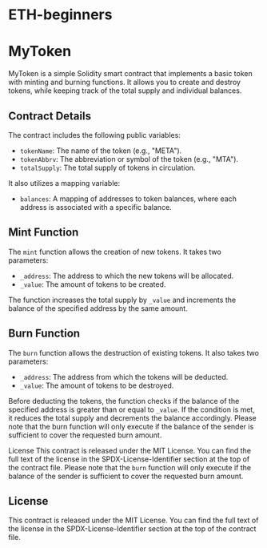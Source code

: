 
# ETH-beginners
# MyToken

MyToken is a simple Solidity smart contract that implements a basic token with minting and burning functions. It allows you to create and destroy tokens, while keeping track of the total supply and individual balances.

## Contract Details

The contract includes the following public variables:

- `tokenName`: The name of the token (e.g., "META").
- `tokenAbbrv`: The abbreviation or symbol of the token (e.g., "MTA").
- `totalSupply`: The total supply of tokens in circulation.

It also utilizes a mapping variable:

- `balances`: A mapping of addresses to token balances, where each address is associated with a specific balance.

## Mint Function

The `mint` function allows the creation of new tokens. It takes two parameters:

- `_address`: The address to which the new tokens will be allocated.
- `_value`: The amount of tokens to be created.

The function increases the total supply by `_value` and increments the balance of the specified address by the same amount.

## Burn Function

The `burn` function allows the destruction of existing tokens. It also takes two parameters:

- `_address`: The address from which the tokens will be deducted.
- `_value`: The amount of tokens to be destroyed.

Before deducting the tokens, the function checks if the balance of the specified address is greater than or equal to `_value`. If the condition is met, it reduces the total supply and decrements the balance accordingly.
Please note that the burn function will only execute if the balance of the sender is sufficient to cover the requested burn amount.

License
This contract is released under the MIT License. You can find the full text of the license in the SPDX-License-Identifier section at the top of the contract file.
Please note that the `burn` function will only execute if the balance of the sender is sufficient to cover the requested burn amount.

## License
This contract is released under the MIT License. You can find the full text of the license in the SPDX-License-Identifier section at the top of the contract file.
